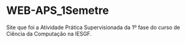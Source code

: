 # WEB-APS_1Semetre
Site que foi a Atividade Prática Supervisionada da 1º fase do curso de Ciência da Computação na IESGF.

